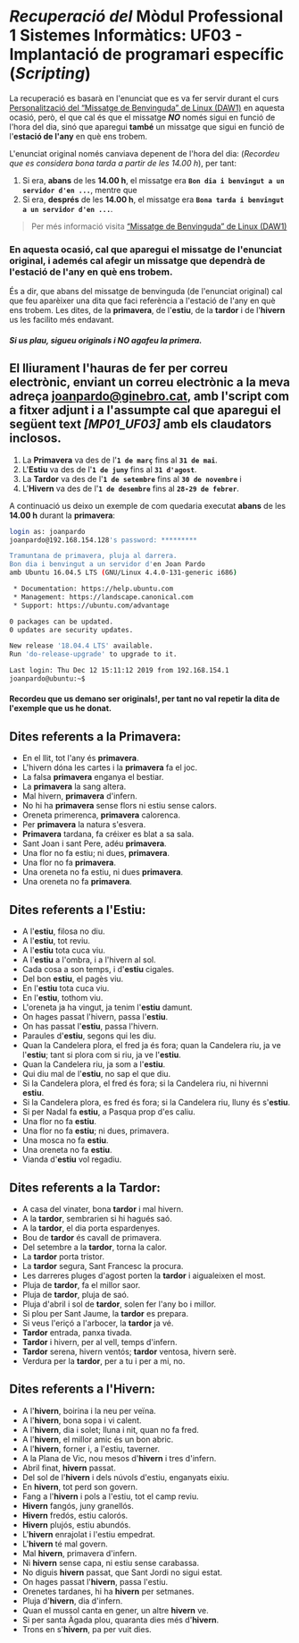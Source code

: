 # *Recuperació del* **Mòdul Professional 1 Sistemes Informàtics: UF03 - Implantació de programari específic** (*Scripting*)

La recuperació es basarà en l'enunciat que es va fer servir durant el curs
[Personalització del “Missatge de Benvinguda” de Linux (DAW1)](https://joanpardo.home.blog/personalitzacio-del-missatge-de-benvinguda-de-linux-daw1/)
 en aquesta ocasió, però, el que cal és que el missatge ***NO*** només sigui en funció de l'hora del dia, sinó que aparegui **també** un missatge que sigui en funció de l'**estació de l'any** en què ens trobem.
 
L'enunciat original només canviava depenent de l'hora del dia: (*Recordeu que es considera bona tarda a partir de les 14.00 h*), per tant:
   1. Si era, **abans** de les **14.00 h**, el missatge era **```Bon dia i benvingut a un servidor d'en ...```**, mentre que
   1. Si era, **després**  de les **14.00 h**, el missatge era **```Bona tarda i benvingut a un servidor d'en ...```**.
   
> Per més informació visita [“Missatge de Benvinguda” de Linux (DAW1)](welcome/README.md)

### En aquesta ocasió, cal que aparegui el missatge de l'enunciat original, i ademés cal afegir un missatge que dependrà de l'estació de l'any en què ens trobem.
És a dir, que abans del missatge de benvinguda (de l'enunciat original) cal que feu aparèixer una dita que faci referència a l'estació de l'any en què ens trobem. Les dites, de la **primavera**, de l'**estiu**, de la **tardor** i de l'**hivern** us les facilito més endavant.
#### ***Si us plau, sigueu originals i NO agafeu la primera.***

## El lliurament l'hauras de fer per correu electrònic, enviant un correu electrònic a la meva adreça joanpardo@ginebro.cat, amb l'script com a fitxer adjunt i a l'assumpte cal que aparegui el següent text ***[MP01_UF03]*** amb els claudators inclosos.

1. La **Primavera** va des de l'**```1 de març```** fins al **```31 de mai```**.
1. L'**Estiu** va des de l'**```1 de juny```** fins al **```31 d'agost```**.
1. La **Tardor** va des de l'**```1 de setembre```** fins al **```30 de novembre```** i
1. L'**Hivern** va des de l'**```1 de desembre```** fins al **```28-29 de febrer```**.

A continuació us deixo un exemple de com quedaria executat **abans** de les **14.00 h** durant la **primavera**:

```bash
login as: joanpardo
joanpardo@192.168.154.128's password: *********

Tramuntana de primavera, pluja al darrera.
Bon dia i benvingut a un servidor d'en Joan Pardo
amb Ubuntu 16.04.5 LTS (GNU/Linux 4.4.0-131-generic i686)

 * Documentation: https://help.ubuntu.com
 * Management: https://landscape.canonical.com
 * Support: https://ubuntu.com/advantage

0 packages can be updated.
0 updates are security updates.

New release '18.04.4 LTS' available.
Run 'do-release-upgrade' to upgrade to it.

Last login: Thu Dec 12 15:11:12 2019 from 192.168.154.1
joanpardo@ubuntu:~$
```

#### Recordeu que us demano ser originals!, per tant no val repetir la dita de l'exemple que us he donat.

Dites referents a la **Primavera**:
----
 - En el llit, tot l'any és **primavera**.
 - L'hivern dóna les cartes i la **primavera** fa el joc.
 - La falsa **primavera** enganya el bestiar.
 - La **primavera** la sang altera.
 - Mal hivern, **primavera** d'infern.
 - No hi ha **primavera** sense flors ni estiu sense calors.
 - Oreneta primerenca, **primavera** calorenca.
 - Per **primavera** la natura s'esvera.
 - **Primavera** tardana, fa créixer es blat a sa sala.
 - Sant Joan i sant Pere, adéu **primavera**.
 - Una flor no fa estiu; ni dues, **primavera**.
 - Una flor no fa **primavera**.
 - Una oreneta no fa estiu, ni dues **primavera**.
 - Una oreneta no fa **primavera**.

Dites referents a l'**Estiu**:
----
 - A l'**estiu**, filosa no diu.
 - A l'**estiu**, tot reviu.
 - A l'**estiu** tota cuca viu.
 - A l'**estiu** a l'ombra, i a l'hivern al sol.
 - Cada cosa a son temps, i d'**estiu** cigales.
 - Del bon **estiu**, el pagès viu.
 - En l'**estiu** tota cuca viu.
 - En l'**estiu**, tothom viu.
 - L'oreneta ja ha vingut, ja tenim l'**estiu** damunt.
 - On hages passat l'hivern, passa l'**estiu**.
 - On has passat l'**estiu**, passa l'hivern.
 - Paraules d'**estiu**, segons qui les diu.
 - Quan la Candelera plora, el fred ja és fora; quan la Candelera riu, ja ve l'**estiu**; tant si plora com si riu, ja ve l'**estiu**.
 - Quan la Candelera riu, ja som a l'**estiu**.
 - Qui diu mal de l'**estiu**, no sap el que diu.
 - Si la Candelera plora, el fred és fora; si la Candelera riu, ni hivernni **estiu**.
 - Si la Candelera plora, es fred és fora; si la Candelera riu, lluny és s'**estiu**.
 - Si per Nadal fa **estiu**, a Pasqua prop d'es caliu.
 - Una flor no fa **estiu**.
 - Una flor no fa **estiu**; ni dues, primavera.
 - Una mosca no fa **estiu**.
 - Una oreneta no fa **estiu**.
 - Vianda d'**estiu** vol regadiu.

Dites referents a la **Tardor**:
----
 - A casa del vinater, bona **tardor** i mal hivern.
 - A la **tardor**, sembrarien si hi hagués saó.
 - A la **tardor**, el dia porta espardenyes.
 - Bou de **tardor** és cavall de primavera.
 - Del setembre a la **tardor**, torna la calor.
  - La **tardor** porta tristor.
 - La **tardor** segura, Sant Francesc la procura.
 - Les darreres pluges d'agost porten la **tardor** i aigualeixen el most.
 - Pluja de **tardor**, fa el millor saor.
 - Pluja de **tardor**, pluja de saó.
 - Pluja d'abril i sol de **tardor**, solen fer l'any bo i millor.
 - Si plou per Sant Jaume, la **tardor** es prepara.
 - Si veus l'eriçó a l'arbocer, la **tardor** ja vé.
 - **Tardor** entrada, panxa tivada.
 - **Tardor** i hivern, per al vell, temps d'infern.
 - **Tardor** serena, hivern ventós; **tardor** ventosa, hivern serè.
 - Verdura per la **tardor**, per a tu i per a mi, no.
 
Dites referents a l'**Hivern**:
----
 - A l'**hivern**, boirina i la neu per veïna.
 - A l'**hivern**, bona sopa i vi calent.
 - A l'**hivern**, dia i solet; lluna i nit, quan no fa fred.
 - A l'**hivern**, el millor amic és un bon abric.
 - A l'**hivern**, forner i, a l'estiu, taverner.
 - A la Plana de Vic, nou mesos d'**hivern** i tres d'infern.
 - Abril finat, **hivern** passat.
 - Del sol de l'**hivern** i dels núvols d'estiu, enganyats eixiu.
 - En **hivern**, tot perd son govern.
 - Fang a l'**hivern** i pols a l'estiu, tot el camp reviu.
 - **Hivern** fangós, juny granellós.
 - **Hivern** fredós, estiu calorós.
 - **Hivern** plujós, estiu abundós.
 - L'**hivern** enrajolat i l'estiu empedrat.
 - L'**hivern** té mal govern.
 - Mal **hivern**, primavera d'infern.
 - Ni **hivern** sense capa, ni estiu sense carabassa.
 - No diguis **hivern** passat, que Sant Jordi no sigui estat.
 - On hages passat l'**hivern**, passa l'estiu.
 - Orenetes tardanes, hi ha **hivern** per setmanes.
 - Pluja d'**hivern**, dia d'infern.
 - Quan el mussol canta en gener, un altre **hivern** ve.
 - Si per santa Àgada plou, quaranta dies més d'**hivern**.
 - Trons en s'**hivern**, pa per vuit dies.
